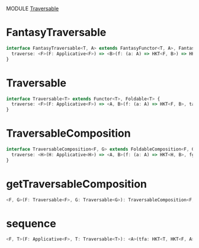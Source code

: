 MODULE [Traversable](https://github.com/gcanti/fp-ts/blob/master/src/Traversable.ts)
# FantasyTraversable
```ts
interface FantasyTraversable<T, A> extends FantasyFunctor<T, A>, FantasyFoldable<A> {
  traverse: <F>(F: Applicative<F>) => <B>(f: (a: A) => HKT<F, B>) => HKT<F, HKT<T, B>>
}
```
# Traversable
```ts
interface Traversable<T> extends Functor<T>, Foldable<T> {
  traverse: <F>(F: Applicative<F>) => <A, B>(f: (a: A) => HKT<F, B>, ta: HKT<T, A>) => HKT<F, HKT<T, B>>
}
```
# TraversableComposition
```ts
interface TraversableComposition<F, G> extends FoldableComposition<F, G>, FunctorComposition<F, G> {
  traverse: <H>(H: Applicative<H>) => <A, B>(f: (a: A) => HKT<H, B>, fga: HKT<F, HKT<G, A>>) => HKT<H, HKT<F, HKT<G, B>>>
}
```
# getTraversableComposition
```ts
<F, G>(F: Traversable<F>, G: Traversable<G>): TraversableComposition<F, G>
```
# sequence
```ts
<F, T>(F: Applicative<F>, T: Traversable<T>): <A>(tfa: HKT<T, HKT<F, A>>) => HKT<F, HKT<T, A>>
```